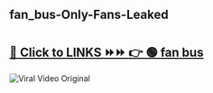 
 ## fan_bus-Only-Fans-Leaked

# <h2><a href="https://clipsfans.com/fan_bus&ref=git">🔗 Click to LINKS ⏩⏩ 👉 🟢 fan bus </a></h2>

<a href="https://clipsfans.com/fan_bus&ref=git" rel="nofollow" data-target="animated-image.originalLink"><img src="https://i.ibb.co.com/xMMVF88/686577567.gif" alt="Viral Video Original" style="max-width: 100%; display: inline-block;" data-target="animated-image.originalImage"></a>
